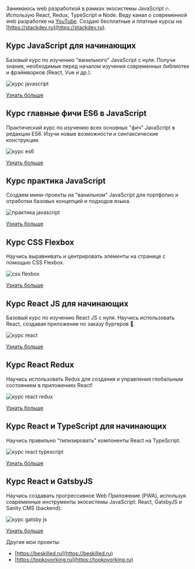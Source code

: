Занимаюсь web разработкой в рамках экосистемы JavaScript :fire:. 
Использую React, Redux, TypeScript и Node. 
Веду канал о современной web разработке на [YouTube](https://www.youtube.com/@stackdev).
Создаю бесплатные и платные курсы на [https://stackdev.ru](https://stackdev.ru).

## Курс JavaScript для начинающих
Базовый курс по изучению "ванильного" JavaScript с нуля. Получи знания, необходимые перед началом изучения современных библиотек и фрэймворков (React, Vue и др.).

<div>
    <img style="max-width:340px" src="https://res.cloudinary.com/dlmeqtsfq/image/upload/v1652016219/JS001/js001-Complete_640_360.jpg" alt="курс javascript"/>
</div>


[Узнать больше](https://stackdev.ru/courses/javascript)

## Курс главные фичи ES6 в JavaScript
Практический курс по изучению всех основных "фич" JavaScript в редакции ES6.
Изучи новые возможности и синтаксические конструкции.

<div>
    <img style="max-width:340px" src="https://res.cloudinary.com/dlmeqtsfq/image/upload/v1652019885/ES6/ES6-CourseCard_640_360.jpg" alt="курс es6"/>
</div>

[Узнать больше](https://stackdev.ru/courses/es6)

## Курс практика JavaScript
Создаем мини-проекты на "ванильном" JavaScript для портфолио и отработки базовых концепций и подходов языка.

<div>
    <img style="max-width:340px" src="https://res.cloudinary.com/dlmeqtsfq/image/upload/v1697809439/2023-Stackdev/course-thumbs/js-practice_640_360.jpg" alt="практика javascript"/>
</div>

[Узнать больше](https://stackdev.ru/courses/js-practice)

## Курс CSS Flexbox

Научись выравнивать и центрировать элементы на странице с помощью CSS Flexbox.

<div>
    <img style="max-width:340px" src="https://res.cloudinary.com/dlmeqtsfq/image/upload/v1663227427/2022/FlexBox/flex-box-card_640_360.jpg" alt="css flexbox"/>
</div>

[Узнать больше](https://stackdev.ru/courses/flex-box)

## Курс React JS для начинающих

Базовый курс по изучению React JS с нуля. Научись использовать React, создавая приложение по заказу бургеров :hamburger:.

<div>
    <img style="max-width:340px" src="https://res.cloudinary.com/dlmeqtsfq/image/upload/v1652019145/REACT001/React001-Card-2022_640_360.jpg" alt="курс react"/>
</div>

[Узнать больше](https://react001.ru)

## Курс React Redux

Научись использовать Redux для создания и управления глобальным состоянием в приложениях React!

<div>
    <img style="max-width:340px" src="https://res.cloudinary.com/dlmeqtsfq/image/upload/v1661869892/2022/React-Redux-Stackdev/react-redux-card_640_360.jpg" alt="курс react redux"/>
</div>

[Узнать больше](https://stackdev.ru/courses/react-redux)

## Курс React и TypeScript для начинающих

Научись правильно "типизировать" компоненты React на TypeScript.

<div>
    <img style="max-width:340px" src="https://res.cloudinary.com/dlmeqtsfq/image/upload/v1679044324/2023-Stackdev/course-thumbs/react-typescript_640_360.jpg" alt="курс react typescript"/>
</div>

[Узнать больше](https://stackdev.ru/courses/react-ts)

## Курс React и GatsbyJS

Научись создавать прогрессивное Web Приложение (PWA), используя современные инструменты экосистемы JavaScript: React, GatsbyJS и Sanity CMS (backend).

<div>
    <img style="max-width:340px" src="https://res.cloudinary.com/dlmeqtsfq/image/upload/v1652018070/GATSBY-PRO/GatsbyPro-Complete_640_360.jpg" alt="курс gatsby js"/>
</div>

[Узнать больше](https://gatsbyjs.ru)

Другие мои проекты:

* [https://beskilled.ru](https://beskilled.ru)
* [https://topkovorking.ru](https://topkovorking.ru)
